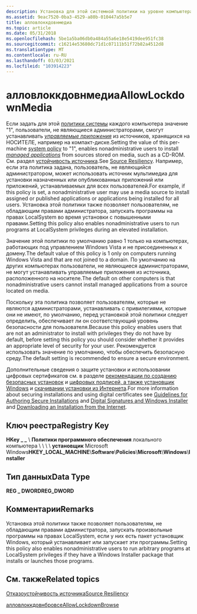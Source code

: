 ```yaml
---
description: Установка для этой системной политики на уровне компьютера значения &\# 0034; 1&\# 0034; позволяет пользователям, не обладающей правами администратора, устанавливать управляемые приложения из источников, хранящихся на носителе, например на компакт-диске.
ms.assetid: 9eac7520-0ba3-4529-a80b-010447a5b5e7
title: алловлоккдовнмедиа
ms.topic: article
ms.date: 05/31/2018
ms.openlocfilehash: 5be1a5ba06db0a484a55a6e18e5419dee951fc38
ms.sourcegitcommit: c16214e53680dc71d1c07111b51f72b82a4512d8
ms.translationtype: MT
ms.contentlocale: ru-RU
ms.lasthandoff: 03/03/2021
ms.locfileid: "103914223"
---
```

# <a name="allowlockdownmedia"></a><span data-ttu-id="c752a-103">алловлоккдовнмедиа</span><span class="sxs-lookup"><span data-stu-id="c752a-103">AllowLockdownMedia</span></span>

<span data-ttu-id="c752a-104">Если задать для этой [политики системы](system-policy.md) каждого компьютера значение "1", пользователи, не являющиеся администраторами, смогут устанавливать [*управляемые приложения*](m-gly.md) из источников, хранящихся на НОСИТЕЛЕ, например на компакт-диске.</span><span class="sxs-lookup"><span data-stu-id="c752a-104">Setting the value of this per-machine [system policy](system-policy.md) to "1", enables nonadministrative users to install [*managed applications*](m-gly.md) from sources stored on media, such as a CD-ROM.</span></span> <span data-ttu-id="c752a-105">См. раздел [устойчивость источника](source-resiliency.md).</span><span class="sxs-lookup"><span data-stu-id="c752a-105">See [Source Resiliency](source-resiliency.md).</span></span> <span data-ttu-id="c752a-106">Например, если эта политика задана, пользователь, не являющийся администратором, может использовать источник мультимедиа для установки назначенных или опубликованных приложений или приложений, устанавливаемых для всех пользователей.</span><span class="sxs-lookup"><span data-stu-id="c752a-106">For example, if this policy is set, a nonadministrative user may use a media source to install assigned or published applications or applications being installed for all users.</span></span> <span data-ttu-id="c752a-107">Установка этой политики также позволяет пользователям, не обладающим правами администратора, запускать программы на правах LocalSystem во время установки с повышенными правами.</span><span class="sxs-lookup"><span data-stu-id="c752a-107">Setting this policy also enables nonadministrative users to run programs at LocalSystem privileges during an elevated installation.</span></span>

<span data-ttu-id="c752a-108">Значение этой политики по умолчанию равно 1 только на компьютерах, работающих под управлением Windows Vista и не присоединенных к домену.</span><span class="sxs-lookup"><span data-stu-id="c752a-108">The default value of this policy is 1 only on computers running Windows Vista and that are not joined to a domain.</span></span> <span data-ttu-id="c752a-109">По умолчанию на других компьютерах пользователи, не являющиеся администраторами, не могут устанавливать управляемые приложения из источника, расположенного на носителе.</span><span class="sxs-lookup"><span data-stu-id="c752a-109">The default on other computers is that nonadministrative users cannot install managed applications from a source located on media.</span></span>

<span data-ttu-id="c752a-110">Поскольку эта политика позволяет пользователям, которые не являются администраторами, устанавливать с привилегиями, которые они не имеют, по умолчанию, перед установкой этой политики следует определить, обеспечивает ли он соответствующий уровень безопасности для пользователя.</span><span class="sxs-lookup"><span data-stu-id="c752a-110">Because this policy enables users that are not an administrator to install with privileges they do not have by default, before setting this policy you should consider whether it provides an appropriate level of security for your user.</span></span> <span data-ttu-id="c752a-111">Рекомендуется использовать значение по умолчанию, чтобы обеспечить безопасную среду.</span><span class="sxs-lookup"><span data-stu-id="c752a-111">The default setting is recommended to ensure a secure environment.</span></span>

<span data-ttu-id="c752a-112">Дополнительные сведения о защите установки и использовании цифровых сертификатов см. в разделе [рекомендации по созданию безопасных установок](guidelines-for-authoring-secure-installations.md) и [цифровых подписей, а также установщик Windows](digital-signatures-and-windows-installer.md) и [скачивании установки из Интернета](downloading-an-installation-from-the-internet.md).</span><span class="sxs-lookup"><span data-stu-id="c752a-112">For more information about securing installations and using digital certificates see [Guidelines for Authoring Secure Installations](guidelines-for-authoring-secure-installations.md) and [Digital Signatures and Windows Installer](digital-signatures-and-windows-installer.md) and [Downloading an Installation from the Internet](downloading-an-installation-from-the-internet.md).</span></span>

## <a name="registry-key"></a><span data-ttu-id="c752a-113">Ключ реестра</span><span class="sxs-lookup"><span data-stu-id="c752a-113">Registry Key</span></span>

<span data-ttu-id="c752a-114">**HKey \_ \_** \\ **Политики программного обеспечения** локального компьютера \\  \\  \\  \\ **установщик** Microsoft Windows</span><span class="sxs-lookup"><span data-stu-id="c752a-114">**HKEY\_LOCAL\_MACHINE**\\**Software**\\**Policies**\\**Microsoft**\\**Windows**\\**Installer**</span></span>

## <a name="data-type"></a><span data-ttu-id="c752a-115">Тип данных</span><span class="sxs-lookup"><span data-stu-id="c752a-115">Data Type</span></span>

<span data-ttu-id="c752a-116">**REG \_ DWORD**</span><span class="sxs-lookup"><span data-stu-id="c752a-116">**REG\_DWORD**</span></span>

## <a name="remarks"></a><span data-ttu-id="c752a-117">Комментарии</span><span class="sxs-lookup"><span data-stu-id="c752a-117">Remarks</span></span>

<span data-ttu-id="c752a-118">Установка этой политики также позволяет пользователям, не обладающим правами администратора, запускать произвольные программы на правах LocalSystem, если у них есть пакет установщик Windows, который устанавливает или запускает эти программы.</span><span class="sxs-lookup"><span data-stu-id="c752a-118">Setting this policy also enables nonadministrative users to run arbitrary programs at LocalSystem privileges if they have a Windows Installer package that installs or launches those programs.</span></span>

## <a name="related-topics"></a><span data-ttu-id="c752a-119">См. также</span><span class="sxs-lookup"><span data-stu-id="c752a-119">Related topics</span></span>

<dl> <dt>

[<span data-ttu-id="c752a-120">Отказоустойчивость источника</span><span class="sxs-lookup"><span data-stu-id="c752a-120">Source Resiliency</span></span>](source-resiliency.md)
</dt> <dt>

[<span data-ttu-id="c752a-121">алловлоккдовнбровсе</span><span class="sxs-lookup"><span data-stu-id="c752a-121">AllowLockdownBrowse</span></span>](allowlockdownbrowse.md)
</dt> </dl>

 

 



